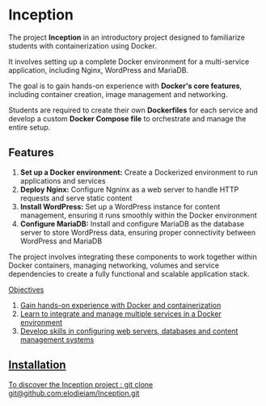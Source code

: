 #  Inception

The project **Inception** in an introductory project designed to familiarize students with containerization using Docker. 

It involves setting up a complete Docker environment for a multi-service application, including Nginx, WordPress and MariaDB.

The goal is to gain hands-on experience with **Docker's core features**, including container creation, image management and networking.

Students are required to create their own **Dockerfiles** for each service and develop a custom **Docker Compose file** to orchestrate and manage the entire setup. 

## Features
1. **Set up a Docker environment:** Create a Dockerized environment to run applications and services
2. **Deploy Nginx:** Configure Ngninx as a web server to handle HTTP requests and serve static content
3. **Install WordPress:** Set up a WordPress instance for content management, ensuring it runs smoothly within the Docker environment
4. **Configure MariaDB:** Install and configure MariaDB as the database server to store WordPress data, ensuring proper connectivity between WordPress and MariaDB

The project involves integrating these components to work together within Docker containers, managing networking, volumes and service dependencies to create a 
fully functional and scalable application stack.

<u>Objectives<u>
1. Gain hands-on experience with Docker and containerization
2. Learn to integrate and manage multiple services in a Docker environment
3. Develop skills in configuring web servers, databases and content management systems

## Installation

To discover the Inception project :
git clone git@github.com:elodieiam/Inception.git
